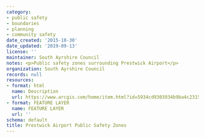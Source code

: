 ```yaml
---
category:
- public safety
- boundaries
- planning
- community safety
date_created: '2015-10-30'
date_updated: '2019-09-13'
license: ''
maintainer: South Ayrshire Council
notes: <p>Public safety zones surrounding Prestwick Airport</p>
organization: South Ayrshire Council
records: null
resources:
- format: html
  name: Description
  url: https://www.arcgis.com/home/item.html?id=5934cd9303934b9ba4c23157ecb7bc40
- format: FEATURE LAYER
  name: FEATURE LAYER
  url: ''
schema: default
title: Prestwick Airport Public Safety Zones
---
```

